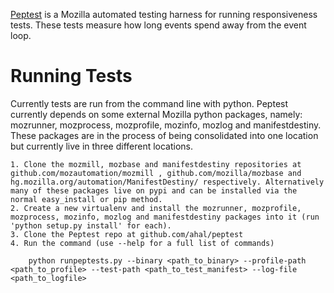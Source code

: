 [Peptest](https://wiki.mozilla.org/Auto-tools/Projects/peptest) 
is a Mozilla automated testing harness for running responsiveness tests.
These tests measure how long events spend away from the event loop.

# Running Tests

Currently tests are run from the command line with python. 
Peptest currently depends on some external Mozilla python packages, namely: 
mozrunner, mozprocess, mozprofile, mozinfo, mozlog and manifestdestiny. 
These packages are in the process of being consolidated into one location 
but currently live in three different locations.

    1. Clone the mozmill, mozbase and manifestdestiny repositories at github.com/mozautomation/mozmill , github.com/mozilla/mozbase and hg.mozilla.org/automation/ManifestDestiny/ respectively. Alternatively many of these packages live on pypi and can be installed via the normal easy_install or pip method.
    2. Create a new virtualenv and install the mozrunner, mozprofile, mozprocess, mozinfo, mozlog and manifestdestiny packages into it (run 'python setup.py install' for each).
    3. Clone the Peptest repo at github.com/ahal/peptest
    4. Run the command (use --help for a full list of commands)

        python runpeptests.py --binary <path_to_binary> --profile-path <path_to_profile> --test-path <path_to_test_manifest> --log-file <path_to_logfile>


